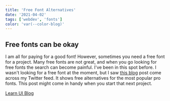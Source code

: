```yaml
---
title: 'Free Font Alternatives'
date: '2021-04-02'
tags: ['webdev', 'fonts']
color: 'var(--color-blog)'
---
```


## Free fonts can be okay
I am all for paying for a good font! However, sometimes you need a free font for a project. Many free fonts are not great, and when you go looking for free fonts the search can become painful. I've been in this spot before. I wasn't looking for a free font at the moment, but I saw [this blog](https://learnui.design/blog/ultimate-guide-similar-fonts.html) post come across my Twitter feed. It shows free alternatives for the most popular pro fonts. This post might come in handy when you start that next project.

[Learn UI Blog](https://learnui.design/blog/ultimate-guide-similar-fonts.html)